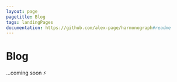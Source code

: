 ```yaml
---
layout: page
pagetitle: Blog
tags: landingPages
documentation: https://github.com/alex-page/harmonograph#readme
---
```

# Blog

...coming soon ⚡️
